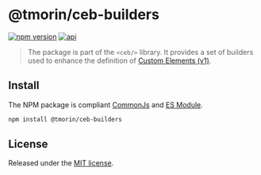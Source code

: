 # @tmorin/ceb-builders

[![npm version](https://badge.fury.io/js/%40tmorin%2Fceb-builders.svg)](https://badge.fury.io/js/%40tmorin%2Fceb-builders)
[![api](https://img.shields.io/badge/-api-informational.svg)](https://tmorin.github.io/ceb/api/modules/_tmorin_ceb_builders.html)

> The package is part of the `<ceb/>` library.
> It provides a set of builders used to enhance the definition of [Custom Elements (v1)].

## Install

The NPM package is compliant [CommonJs](https://flaviocopes.com/commonjs) and [ES Module](https://flaviocopes.com/es-modules).

```bash
npm install @tmorin/ceb-builders
```

## License

Released under the [MIT license].

[Custom Elements (v1)]: https://html.spec.whatwg.org/multipage/custom-elements.html
[MIT license]: http://opensource.org/licenses/MIT
